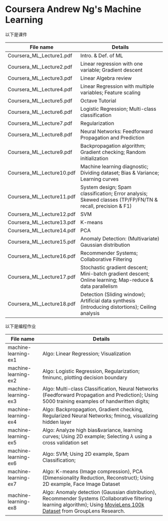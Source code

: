 # Coursera Andrew Ng's Machine Learning

以下是课件

| File name                   | Details                                  |
| --------------------------- | ---------------------------------------- |
| Coursera\_ML\_Lecture1.pdf  | Intro. & Def. of ML                      |
| Coursera\_ML\_Lecture2.pdf  | Linear regression with one variable; Gradient descent |
| Coursera\_ML\_Lecture3.pdf  | Linear Algebra review                    |
| Coursera\_ML\_Lecture4.pdf  | Linear Regression with multiple variables; Feature scaling |
| Coursera\_ML\_Lecture5.pdf  | Octave Tutorial                          |
| Coursera\_ML\_Lecture6.pdf  | Logistic Regression; Multi-class	classification |
| Coursera\_ML\_Lecture7.pdf  | Regularization                           |
| Coursera\_ML\_Lecture8.pdf  | Neural Networks: Feedforward Propagation and Prediction |
| Coursera\_ML\_Lecture9.pdf  | Backpropagation algorithm; Gradient checking; Random initialization |
| Coursera\_ML\_Lecture10.pdf | Machine learning diagnostic; Dividing dataset; Bias & Variance; Learning curves |
| Coursera\_ML\_Lecture11.pdf | System design; Spam classification; Error analysis; Skewed classes (TP/FP/FN/TN & recall, precision & F1) |
| Coursera\_ML\_Lecture12.pdf | SVM                                      |
| Coursera\_ML\_Lecture13.pdf | K-means                                  |
| Coursera\_ML\_Lecture14.pdf | PCA                                      |
| Coursera\_ML\_Lecture15.pdf | Anomaly Detection: (Multivariate) Gaussian distribution |
| Coursera\_ML\_Lecture16.pdf | Recommender Systems; Collaborative Filtering |
| Coursera\_ML\_Lecture17.pdf | Stochastic gradient descent; Mini-batch gradient descent; Online learning; Map-reduce & data parallelism |
| Coursera\_ML\_Lecture18.pdf | Detection (Sliding window); Artificial data synthesis (introducing distortions); Ceiling analysis |

以下是编程作业

| File name            | Details                                  |
| -------------------- | ---------------------------------------- |
| machine-learning-ex1 | Algo: Linear Regression; Visualization   |
| machine-learning-ex2 | Algo: Logistic Regression, Regularization; fminunc, plotting decision boundary |
| machine-learning-ex3 | Algo: Multi-class Classification, Neural Networks (Feedforward Propagation and Prediction); Using 5000 training examples of handwritten digits; |
| machine-learning-ex4 | Algo: Backpropagation, Gradient checking, Regularized Neural Networks; fmincg, visualizing hidden layer |
| machine-learning-ex5 | Algo: Analyze high bias&variance, learning curves; Using 2D example; Selecting $\lambda$ using a cross validation set |
| machine-learning-ex6 | Algo: SVM; Using 2D example, Spam Classification; |
| machine-learning-ex7 | Algo: K-means (Image compression), PCA (Dimensionality Reduction, Reconstruct); Using 2D example, Face Image Dataset |
| machine-learning-ex8 | Algo: Anomaly detection (Gaussian distribution), Recommender Systems (Collaborative filtering learning algorithm); Using [MovieLens 100k Dataset](http://www.grouplens.org/node/73/) from GroupLens Research. |
